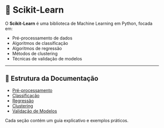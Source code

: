 # 📘 Scikit-Learn

O **Scikit-Learn** é uma biblioteca de Machine Learning em Python, focada em:
- Pré-processamento de dados
- Algoritmos de classificação
- Algoritmos de regressão
- Métodos de clustering
- Técnicas de validação de modelos

---

## 📂 Estrutura da Documentação

- [Pré-processamento](./PreProcessamento/README.md)  
- [Classificação](./Classificacao/README.md)  
- [Regressão](./Regressao/README.md)  
- [Clustering](./Clustering/README.md)  
- [Validação de Modelos](./Validacao/README.md)  

Cada seção contém um guia explicativo e exemplos práticos.